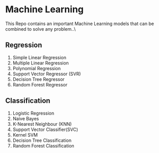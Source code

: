 # Machine Learning

This Repo contains an important Machine Learning models that can be combined to solve any problem..\

## Regression
1. Simple Linear Regression
2. Multiple Linear Regression
3. Polynomial Regression
4. Support Vector Regressor (SVR)
5. Decision Tree Regressor 
6. Random Forest Regressor 

## Classification
1. Logistic Regression
2. Naive Bayes 
3. K-Nearest Neighbour (KNN)
4. Support Vector Classifier(SVC)
5. Kernel SVM
6. Decision Tree Classification
7. Random Forest Classification
